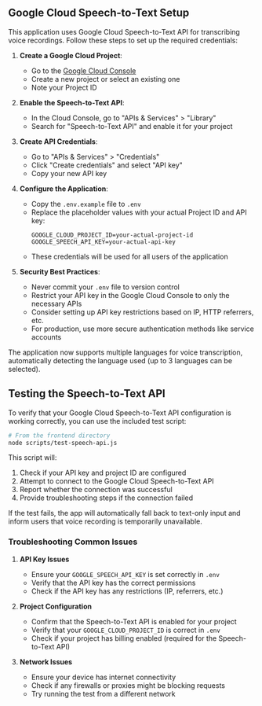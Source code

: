 ## Google Cloud Speech-to-Text Setup

This application uses Google Cloud Speech-to-Text API for transcribing voice recordings. Follow these steps to set up the required credentials:

1. **Create a Google Cloud Project**:
   - Go to the [Google Cloud Console](https://console.cloud.google.com/)
   - Create a new project or select an existing one
   - Note your Project ID

2. **Enable the Speech-to-Text API**:
   - In the Cloud Console, go to "APIs & Services" > "Library"
   - Search for "Speech-to-Text API" and enable it for your project

3. **Create API Credentials**:
   - Go to "APIs & Services" > "Credentials"
   - Click "Create credentials" and select "API key"
   - Copy your new API key

4. **Configure the Application**:
   - Copy the `.env.example` file to `.env`
   - Replace the placeholder values with your actual Project ID and API key:
     ```
     GOOGLE_CLOUD_PROJECT_ID=your-actual-project-id
     GOOGLE_SPEECH_API_KEY=your-actual-api-key
     ```
   - These credentials will be used for all users of the application

5. **Security Best Practices**:
   - Never commit your `.env` file to version control
   - Restrict your API key in the Google Cloud Console to only the necessary APIs
   - Consider setting up API key restrictions based on IP, HTTP referrers, etc.
   - For production, use more secure authentication methods like service accounts

The application now supports multiple languages for voice transcription, automatically detecting the language used (up to 3 languages can be selected).

## Testing the Speech-to-Text API

To verify that your Google Cloud Speech-to-Text API configuration is working correctly, you can use the included test script:

```bash
# From the frontend directory
node scripts/test-speech-api.js
```

This script will:
1. Check if your API key and project ID are configured
2. Attempt to connect to the Google Cloud Speech-to-Text API
3. Report whether the connection was successful
4. Provide troubleshooting steps if the connection failed

If the test fails, the app will automatically fall back to text-only input and inform users that voice recording is temporarily unavailable.

### Troubleshooting Common Issues

1. **API Key Issues**
   - Ensure your `GOOGLE_SPEECH_API_KEY` is set correctly in `.env`
   - Verify that the API key has the correct permissions
   - Check if the API key has any restrictions (IP, referrers, etc.)

2. **Project Configuration**
   - Confirm that the Speech-to-Text API is enabled for your project
   - Verify that your `GOOGLE_CLOUD_PROJECT_ID` is correct in `.env`
   - Check if your project has billing enabled (required for the Speech-to-Text API)

3. **Network Issues**
   - Ensure your device has internet connectivity
   - Check if any firewalls or proxies might be blocking requests
   - Try running the test from a different network 